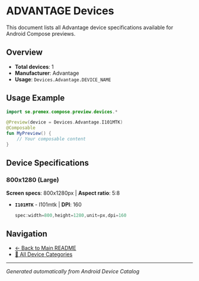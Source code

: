 # ADVANTAGE Devices

This document lists all Advantage device specifications available for Android Compose previews.

## Overview

- **Total devices**: 1
- **Manufacturer**: Advantage
- **Usage**: `Devices.Advantage.DEVICE_NAME`

## Usage Example

```kotlin
import se.premex.compose.preview.devices.*

@Preview(device = Devices.Advantage.I101MTK)
@Composable
fun MyPreview() {
    // Your composable content
}
```

## Device Specifications

### 800x1280 (Large)

**Screen specs**: 800x1280px | **Aspect ratio**: 5:8

- **`I101MTK`** - I101mtk | **DPI**: 160
  ```kotlin
  spec:width=800,height=1280,unit=px,dpi=160
  ```

## Navigation

- [← Back to Main README](../../README.md)
- [📱 All Device Categories](../README.md)

---
*Generated automatically from Android Device Catalog*
